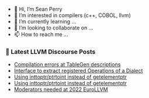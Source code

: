 - 👋 Hi, I’m Sean Perry
- 👀 I’m interested in compilers (c++, COBOL, llvm)
- 🌱 I’m currently learning ...
- 💞️ I’m looking to collaborate on ...
- 📫 How to reach me ...

<!---
s66perry/s66perry is a ✨ special ✨ repository because its `README.md` (this file) appears on your GitHub profile.
You can click the Preview link to take a look at your changes.
--->
### 📕 Latest LLVM Discourse Posts

<!-- DISCOURSE-LLVM:START -->
- [Compilation errors at TableGen descriptions](https://discourse.llvm.org/t/compilation-errors-at-tablegen-descriptions/62308#post_3)
- [Interface to extract registered Operations of a Dialect](https://discourse.llvm.org/t/interface-to-extract-registered-operations-of-a-dialect/62304#post_5)
- [Using inttoptr/ptrtoint instead of getelementptr](https://discourse.llvm.org/t/using-inttoptr-ptrtoint-instead-of-getelementptr/62309#post_3)
- [Using inttoptr/ptrtoint instead of getelementptr](https://discourse.llvm.org/t/using-inttoptr-ptrtoint-instead-of-getelementptr/62309#post_2)
- [Moderators needed at 2022 EuroLLVM](https://discourse.llvm.org/t/moderators-needed-at-2022-eurollvm/62177#post_2)
<!-- DISCOURSE-LLVM:END -->
